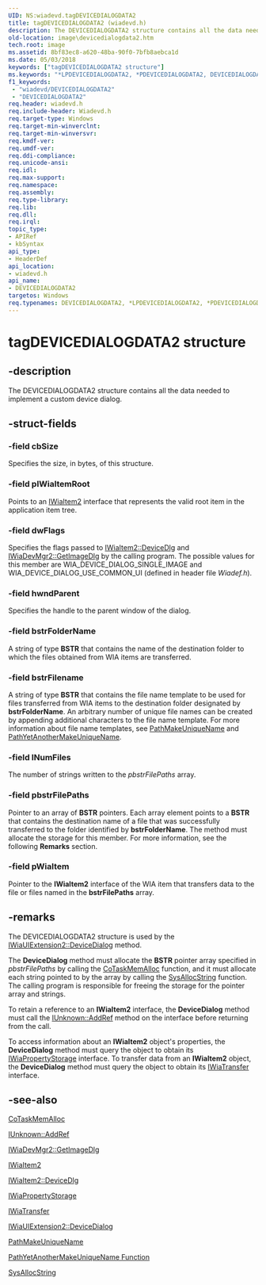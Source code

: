 ```yaml
---
UID: NS:wiadevd.tagDEVICEDIALOGDATA2
title: tagDEVICEDIALOGDATA2 (wiadevd.h)
description: The DEVICEDIALOGDATA2 structure contains all the data needed to implement a custom device dialog.
old-location: image\devicedialogdata2.htm
tech.root: image
ms.assetid: 8bf83ec8-a620-48ba-90f0-7bfb8aebca1d
ms.date: 05/03/2018
keywords: ["tagDEVICEDIALOGDATA2 structure"]
ms.keywords: "*LPDEVICEDIALOGDATA2, *PDEVICEDIALOGDATA2, DEVICEDIALOGDATA2, DEVICEDIALOGDATA2 structure [Imaging Devices], LPDEVICEDIALOGDATA2, LPDEVICEDIALOGDATA2 structure pointer [Imaging Devices], PDEVICEDIALOGDATA2, PDEVICEDIALOGDATA2 structure pointer [Imaging Devices], UIExt_1afa7fd2-14a9-4997-81e7-0f00bbc55dd9.xml, image.devicedialogdata2, tagDEVICEDIALOGDATA2, wiadevd/DEVICEDIALOGDATA2, wiadevd/LPDEVICEDIALOGDATA2, wiadevd/PDEVICEDIALOGDATA2"
f1_keywords:
 - "wiadevd/DEVICEDIALOGDATA2"
 - "DEVICEDIALOGDATA2"
req.header: wiadevd.h
req.include-header: Wiadevd.h
req.target-type: Windows
req.target-min-winverclnt:
req.target-min-winversvr: 
req.kmdf-ver: 
req.umdf-ver: 
req.ddi-compliance: 
req.unicode-ansi: 
req.idl: 
req.max-support: 
req.namespace: 
req.assembly: 
req.type-library: 
req.lib: 
req.dll: 
req.irql: 
topic_type:
- APIRef
- kbSyntax
api_type:
- HeaderDef
api_location:
- wiadevd.h
api_name:
- DEVICEDIALOGDATA2
targetos: Windows
req.typenames: DEVICEDIALOGDATA2, *LPDEVICEDIALOGDATA2, *PDEVICEDIALOGDATA2
---
```


# tagDEVICEDIALOGDATA2 structure

## -description

The DEVICEDIALOGDATA2 structure contains all the data needed to implement a custom device dialog.

## -struct-fields

### -field cbSize

Specifies the size, in bytes, of this structure.

### -field pIWiaItemRoot

Points to an [IWiaItem2](https://docs.microsoft.com/windows/desktop/wia/-wia-iwiaitem2) interface that represents the valid root item in the application item tree.

### -field dwFlags

Specifies the flags passed to [IWiaItem2::DeviceDlg](https://docs.microsoft.com/windows/desktop/wia/-wia-iwiaitem2-devicedlg) and [IWiaDevMgr2::GetImageDlg](https://docs.microsoft.com/windows/desktop/wia/-wia-iwiadevmgr2-getimagedlg) by the calling program. The possible values for this member are WIA_DEVICE_DIALOG_SINGLE_IMAGE and WIA_DEVICE_DIALOG_USE_COMMON_UI (defined in header file *Wiadef.h*).

### -field hwndParent

Specifies the handle to the parent window of the dialog.

### -field bstrFolderName

A string of type **BSTR** that contains the name of the destination folder to which the files obtained from WIA items are transferred.

### -field bstrFilename

A string of type **BSTR** that contains the file name template to be used for files transferred from WIA items to the destination folder designated by **bstrFolderName**. An arbitrary number of unique file names can be created by appending additional characters to the file name template. For more information about file name templates, see [PathMakeUniqueName](https://docs.microsoft.com/windows/win32/api/shlobj_core/nf-shlobj_core-pathmakeuniquename) and [PathYetAnotherMakeUniqueName](https://docs.microsoft.com/windows/win32/api/shlobj_core/nf-shlobj_core-pathyetanothermakeuniquename).

### -field lNumFiles

The number of strings written to the *pbstrFilePaths* array.

### -field pbstrFilePaths

Pointer to an array of **BSTR** pointers. Each array element points to a **BSTR** that contains the destination name of a file that was successfully transferred to the folder identified by **bstrFolderName**. The method must allocate the storage for this member. For more information, see the following **Remarks** section.

### -field pWiaItem

Pointer to the **IWiaItem2** interface of the WIA item that transfers data to the file or files named in the **bstrFilePaths** array.

## -remarks

The DEVICEDIALOGDATA2 structure is used by the [IWiaUIExtension2::DeviceDialog](https://docs.microsoft.com/previous-versions/windows/hardware/drivers/ff545053(v=vs.85)) method.

The **DeviceDialog** method must allocate the **BSTR** pointer array specified in *pbstrFilePaths* by calling the [CoTaskMemAlloc](https://docs.microsoft.com/windows/win32/api/combaseapi/nf-combaseapi-cotaskmemalloc) function, and it must allocate each string pointed to by the array by calling the [SysAllocString](https://docs.microsoft.com/windows/win32/api/oleauto/nf-oleauto-sysallocstring) function. The calling program is responsible for freeing the storage for the pointer array and strings.

To retain a reference to an **IWiaItem2** interface, the **DeviceDialog** method must call the [IUnknown::AddRef](https://docs.microsoft.com/windows/win32/api/unknwn/nf-unknwn-iunknown-addref) method on the interface before returning from the call.

To access information about an **IWiaItem2** object's properties, the **DeviceDialog** method must query the object to obtain its [IWiaPropertyStorage](https://docs.microsoft.com/windows/win32/api/wia_xp/nn-wia_xp-iwiapropertystorage) interface. To transfer data from an **IWiaItem2** object, the **DeviceDialog** method must query the object to obtain its [IWiaTransfer](https://docs.microsoft.com/windows/desktop/wia/-wia-iwiatransfer) interface.

## -see-also

[CoTaskMemAlloc](https://docs.microsoft.com/windows/win32/api/combaseapi/nf-combaseapi-cotaskmemalloc)

[IUnknown::AddRef](https://docs.microsoft.com/windows/win32/api/unknwn/nf-unknwn-iunknown-addref)

[IWiaDevMgr2::GetImageDlg](https://docs.microsoft.com/windows/desktop/wia/-wia-iwiadevmgr2-getimagedlg)

[IWiaItem2](https://docs.microsoft.com/windows/desktop/wia/-wia-iwiaitem2)

[IWiaItem2::DeviceDlg](https://docs.microsoft.com/windows/desktop/wia/-wia-iwiaitem2-devicedlg)

[IWiaPropertyStorage](https://docs.microsoft.com/windows/win32/api/wia_xp/nn-wia_xp-iwiapropertystorage)

[IWiaTransfer](https://docs.microsoft.com/windows/desktop/wia/-wia-iwiatransfer)

[IWiaUIExtension2::DeviceDialog](https://docs.microsoft.com/previous-versions/windows/hardware/drivers/ff545053(v=vs.85))

[PathMakeUniqueName](https://docs.microsoft.com/windows/win32/api/shlobj_core/nf-shlobj_core-pathmakeuniquename)

[PathYetAnotherMakeUniqueName Function](https://docs.microsoft.com/windows/win32/api/shlobj_core/nf-shlobj_core-pathyetanothermakeuniquename)

[SysAllocString](https://docs.microsoft.com/windows/win32/api/oleauto/nf-oleauto-sysallocstring)
